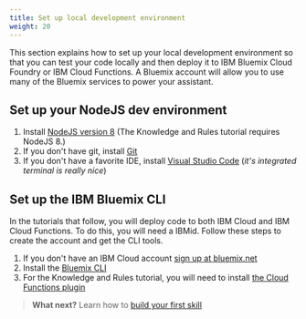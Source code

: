 ```yaml
---
title: Set up local development environment
weight: 20
---
```

This section explains how to set up your local development environment so that you can test your code locally and then deploy it to IBM Bluemix Cloud Foundry or IBM Cloud Functions. A Bluemix account will allow you to use many of the Bluemix services to power your assistant.

## Set up your NodeJS dev environment
1. Install [NodeJS version 8](https://nodejs.org/dist/v8.9.1/) (The Knowledge and Rules tutorial requires NodeJS 8.)
2. If you don't have git, install [Git](https://git-scm.com/downloads)
3. If you don't have a favorite IDE, install [Visual Studio Code](https://code.visualstudio.com/download) (*it's integrated terminal is really nice*)

## Set up the IBM Bluemix CLI
In the tutorials that follow, you will deploy code to both IBM Cloud and IBM Cloud Functions.  To do this, you will need a IBMid.  Follow these steps to create the account and get the CLI tools.

1. If you don't have an IBM Cloud account [sign up at bluemix.net](https://bluemix.net)
2. Install the [Bluemix CLI](https://console.bluemix.net/docs/cli/index.html#cli)
3. For the Knowledge and Rules tutorial, you will need to install [the Cloud Functions plugin](https://console.bluemix.net/openwhisk/learn/cli)


> **What next?** Learn how to [build your first skill]({{site.baseurl}}/skill/build-skill/)
